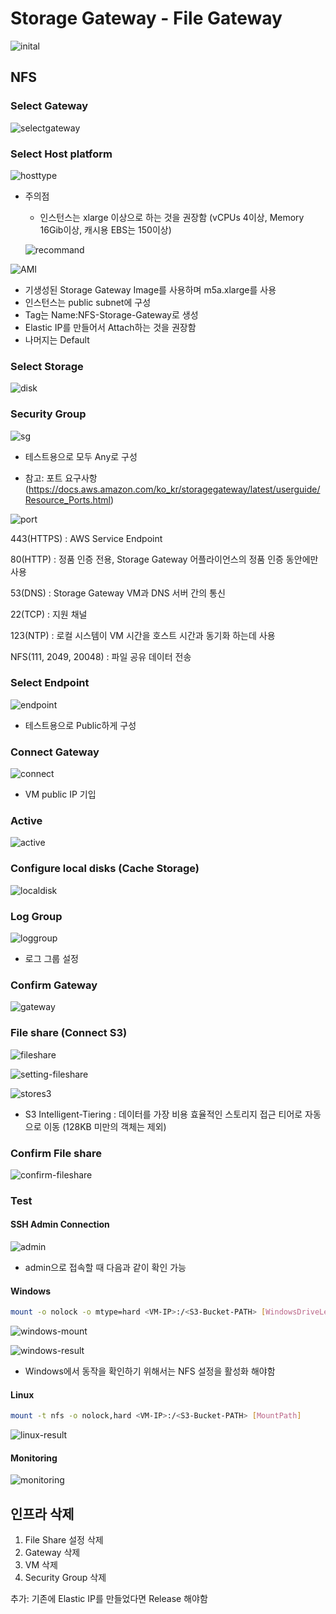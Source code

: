 # Storage Gateway - File Gateway

![inital](images/inital.png)

## NFS

### Select Gateway

![selectgateway](images/selectgateway.png)



### Select Host platform

![hosttype](images/hosttype.png)

- 주의점

  - 인스턴스는 xlarge 이상으로 하는 것을 권장함 (vCPUs 4이상, Memory 16Gib이상, 캐시용 EBS는 150이상)

  ![recommand](images/recommand.png)

![AMI](images/ami.png)

- 기생성된 Storage Gateway Image를 사용하며 m5a.xlarge를 사용
- 인스턴스는 public subnet에 구성
- Tag는 Name:NFS-Storage-Gateway로 생성
- Elastic IP를 만들어서 Attach하는 것을 권장함
- 나머지는 Default

### Select Storage

![disk](images/disk.png)

### Security Group

![sg](images/sg.png)

- 테스트용으로 모두 Any로 구성

- 참고: 포트 요구사항 (https://docs.aws.amazon.com/ko_kr/storagegateway/latest/userguide/Resource_Ports.html)

![port](images/port.png)

443(HTTPS) : AWS Service Endpoint

80(HTTP) : 정품 인증 전용, Storage Gateway 어플라이언스의 정품 인증 동안에만 사용

53(DNS) : Storage Gateway VM과 DNS 서버 간의 통신

22(TCP) : 지원 채널

123(NTP) : 로컬 시스템이 VM 시간을 호스트 시간과 동기화 하는데 사용

NFS(111, 2049, 20048) : 파일 공유 데이터 전송



### Select Endpoint

![endpoint](images/endpoint.png)

- 테스트용으로 Public하게 구성



### Connect Gateway

![connect](images/connect.png)

- VM public IP 기입



### Active

![active](images/active.png)



### Configure local disks (Cache Storage)

![localdisk](images/localdisk.png)



### Log Group

![loggroup](images/loggroup.png)

- 로그 그룹 설정



### Confirm Gateway

![gateway](images/gateway.png)



### File share (Connect S3)

![fileshare](images/fileshare.png)

![setting-fileshare](images/setting-fileshare.png)

![stores3](images/stores3.png)

- S3 Intelligent-Tiering : 데이터를 가장 비용 효율적인 스토리지 접근 티어로 자동으로 이동 (128KB 미만의 객체는 제외)

### Confirm File share

![confirm-fileshare](images/confirm-fileshare.png)



### Test

#### SSH Admin Connection

![admin](images/admin.png)

- admin으로 접속할 때 다음과 같이 확인 가능

#### Windows

```bash
mount -o nolock -o mtype=hard <VM-IP>:/<S3-Bucket-PATH> [WindowsDriveLetter]:
```

![windows-mount](images/windows-mount.png)

![windows-result](images/windows-result.png)

- Windows에서 동작을 확인하기 위해서는 NFS 설정을 활성화 해야함



#### Linux

```bash
mount -t nfs -o nolock,hard <VM-IP>:/<S3-Bucket-PATH> [MountPath]
```

![linux-result](images/linux-result.png)

#### Monitoring

![monitoring](images/monitoring.png)



## 인프라 삭제

1. File Share 설정 삭제
2. Gateway 삭제
3. VM 삭제
4. Security Group 삭제

추가: 기존에 Elastic IP를 만들었다면 Release 해야함